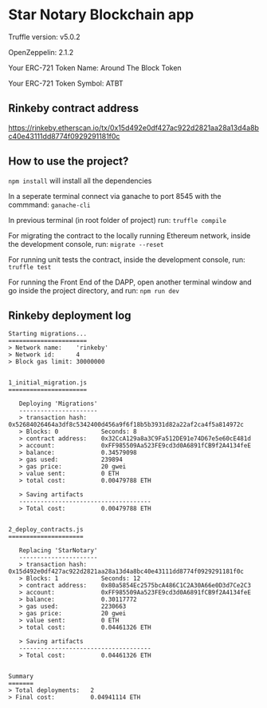 # Star Notary Blockchain app

Truffle version: v5.0.2

OpenZeppelin: 2.1.2

Your ERC-721 Token Name: Around The Block Token

Your ERC-721 Token Symbol: ATBT
## Rinkeby contract address
https://rinkeby.etherscan.io/tx/0x15d492e0df427ac922d2821aa28a13d4a8bc40e43111dd8774f0929291181f0c
## How to use the project?

```npm install``` will install all the dependencies

In a seperate terminal connect via ganache to port 8545 with the commmand:
```ganache-cli```

In previous terminal (in root folder of project) run:
```truffle compile```

For migrating the contract to the locally running Ethereum network, inside the development console, run:
```migrate --reset```

For running unit tests the contract, inside the development console, run:
```truffle test```

For running the Front End of the DAPP, open another terminal window and go inside the project directory, and run:
```npm run dev```

## Rinkeby deployment log
```
Starting migrations...
======================
> Network name:    'rinkeby'
> Network id:      4
> Block gas limit: 30000000


1_initial_migration.js
======================

   Deploying 'Migrations'
   ----------------------
   > transaction hash:    0x52684026464a3df8c5342400d456a9f6f18b5b3931d82a22af2ca4f5a814972c
   > Blocks: 0            Seconds: 8
   > contract address:    0x32CcA129a8a3C9Fa512DE91e74D67e5e60cE481d
   > account:             0xFF985509Aa523FE9cd3d0A6891fCB9f2A4134feE
   > balance:             0.34579098
   > gas used:            239894
   > gas price:           20 gwei
   > value sent:          0 ETH
   > total cost:          0.00479788 ETH

   > Saving artifacts
   -------------------------------------
   > Total cost:          0.00479788 ETH


2_deploy_contracts.js
=====================

   Replacing 'StarNotary'
   ----------------------
   > transaction hash:    0x15d492e0df427ac922d2821aa28a13d4a8bc40e43111dd8774f0929291181f0c
   > Blocks: 1            Seconds: 12
   > contract address:    0x80a5854Ec2575bcA486C1C2A30A66e0D3d7Ce2C3
   > account:             0xFF985509Aa523FE9cd3d0A6891fCB9f2A4134feE
   > balance:             0.30117772
   > gas used:            2230663
   > gas price:           20 gwei
   > value sent:          0 ETH
   > total cost:          0.04461326 ETH

   > Saving artifacts
   -------------------------------------
   > Total cost:          0.04461326 ETH


Summary
=======
> Total deployments:   2
> Final cost:          0.04941114 ETH
```


